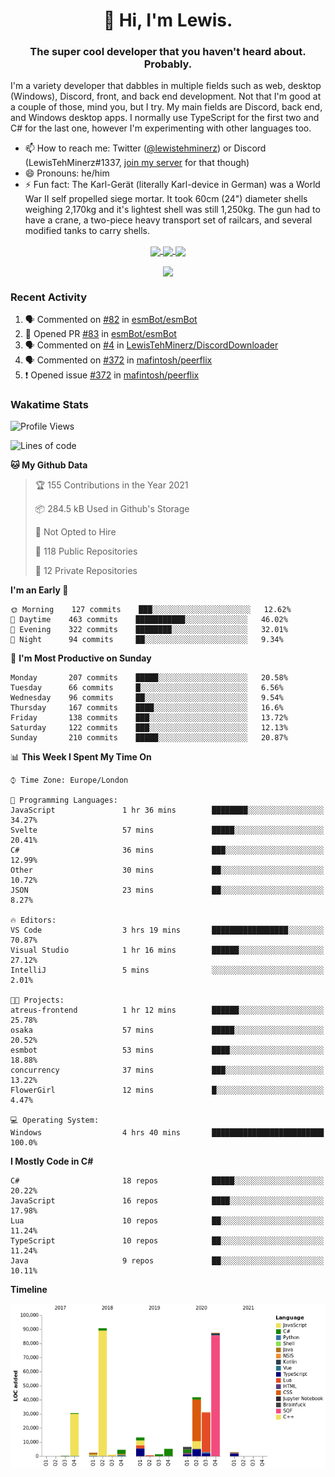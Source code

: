 <h1 align="center">👋 Hi, I'm Lewis.</h1>
<h3 align="center">The super cool developer that you haven't heard about. Probably.</h3>

I'm a variety developer that dabbles in multiple fields such as web, desktop (Windows), Discord, front, and back end development. Not that I'm good at a couple of those, mind you, but I try. My main fields are Discord, back end, and Windows desktop apps. I normally use TypeScript for the first two and C# for the last one, however I'm experimenting with other languages too.

- 📫 How to reach me: Twitter ([@lewistehminerz](https://twitter.com/lewistehminerz)) or Discord (LewisTehMinerz#1337, [join my server](https://discord.gg/XnUh7JB) for that though)
- 😄 Pronouns: he/him
- ⚡ Fun fact: The Karl-Gerät (literally Karl-device in German) was a World War II self propelled siege mortar. It took 60cm (24") diameter shells weighing 2,170kg and it's lightest shell was still 1,250kg. The gun had to have a crane, a two-piece heavy transport set of railcars, and several modified tanks to carry shells.

<p align="center">
  <a href="https://github.com/anuraghazra/github-readme-stats">
    <img align="center" src="https://github-readme-stats.vercel.app/api?username=LewisTehMinerz&count_private=true&show_icons=true&theme=gruvbox">
  </a>
  <a href="https://github.com/anuraghazra/github-readme-stats">
    <img align="center" src="https://github-readme-stats.vercel.app/api/top-langs?username=LewisTehMinerz&layout=compact&theme=gruvbox">
  </a>
  <a href="https://github.com/anuraghazra/github-readme-stats">
    <img align="center" src="https://github-readme-stats.vercel.app/api/wakatime?username=LewisTehMinerz&layout=compact&theme=gruvbox">
  </a>
</p>

<p align="center">
  <a href="https://github.com/ryo-ma/github-profile-trophy">
    <img align="center" src="https://github-profile-trophy.vercel.app/?username=ryo-ma&theme=gruvbox">
  </a>
</p>

### Recent Activity
<!--START_SECTION:activity-->
1. 🗣 Commented on [#82](https://github.com/esmBot/esmBot/issues/82) in [esmBot/esmBot](https://github.com/esmBot/esmBot)
2. 💪 Opened PR [#83](https://github.com/esmBot/esmBot/pull/83) in [esmBot/esmBot](https://github.com/esmBot/esmBot)
3. 🗣 Commented on [#4](https://github.com/LewisTehMinerz/DiscordDownloader/issues/4) in [LewisTehMinerz/DiscordDownloader](https://github.com/LewisTehMinerz/DiscordDownloader)
4. 🗣 Commented on [#372](https://github.com/mafintosh/peerflix/issues/372) in [mafintosh/peerflix](https://github.com/mafintosh/peerflix)
5. ❗️ Opened issue [#372](https://github.com/mafintosh/peerflix/issues/372) in [mafintosh/peerflix](https://github.com/mafintosh/peerflix)
<!--END_SECTION:activity-->

### Wakatime Stats
<!--START_SECTION:waka-->
![Profile Views](http://img.shields.io/badge/Profile%20Views-3-blue)

![Lines of code](https://img.shields.io/badge/From%20Hello%20World%20I%27ve%20Written-320471%20lines%20of%20code-blue)

**🐱 My Github Data** 

> 🏆 155 Contributions in the Year 2021
 > 
> 📦 284.5 kB Used in Github's Storage 
 > 
> 🚫 Not Opted to Hire
 > 
> 📜 118 Public Repositories 
 > 
> 🔑 12 Private Repositories  
 > 
**I'm an Early 🐤** 

```text
🌞 Morning    127 commits    ███░░░░░░░░░░░░░░░░░░░░░░   12.62% 
🌆 Daytime    463 commits    ███████████░░░░░░░░░░░░░░   46.02% 
🌃 Evening    322 commits    ████████░░░░░░░░░░░░░░░░░   32.01% 
🌙 Night      94 commits     ██░░░░░░░░░░░░░░░░░░░░░░░   9.34%

```
📅 **I'm Most Productive on Sunday** 

```text
Monday       207 commits    █████░░░░░░░░░░░░░░░░░░░░   20.58% 
Tuesday      66 commits     █░░░░░░░░░░░░░░░░░░░░░░░░   6.56% 
Wednesday    96 commits     ██░░░░░░░░░░░░░░░░░░░░░░░   9.54% 
Thursday     167 commits    ████░░░░░░░░░░░░░░░░░░░░░   16.6% 
Friday       138 commits    ███░░░░░░░░░░░░░░░░░░░░░░   13.72% 
Saturday     122 commits    ███░░░░░░░░░░░░░░░░░░░░░░   12.13% 
Sunday       210 commits    █████░░░░░░░░░░░░░░░░░░░░   20.87%

```


📊 **This Week I Spent My Time On** 

```text
⌚︎ Time Zone: Europe/London

💬 Programming Languages: 
JavaScript               1 hr 36 mins        ████████░░░░░░░░░░░░░░░░░   34.27% 
Svelte                   57 mins             █████░░░░░░░░░░░░░░░░░░░░   20.41% 
C#                       36 mins             ███░░░░░░░░░░░░░░░░░░░░░░   12.99% 
Other                    30 mins             ██░░░░░░░░░░░░░░░░░░░░░░░   10.72% 
JSON                     23 mins             ██░░░░░░░░░░░░░░░░░░░░░░░   8.27%

🔥 Editors: 
VS Code                  3 hrs 19 mins       █████████████████░░░░░░░░   70.87% 
Visual Studio            1 hr 16 mins        ██████░░░░░░░░░░░░░░░░░░░   27.12% 
IntelliJ                 5 mins              ░░░░░░░░░░░░░░░░░░░░░░░░░   2.01%

🐱‍💻 Projects: 
atreus-frontend          1 hr 12 mins        ██████░░░░░░░░░░░░░░░░░░░   25.78% 
osaka                    57 mins             █████░░░░░░░░░░░░░░░░░░░░   20.52% 
esmbot                   53 mins             ████░░░░░░░░░░░░░░░░░░░░░   18.88% 
concurrency              37 mins             ███░░░░░░░░░░░░░░░░░░░░░░   13.22% 
FlowerGirl               12 mins             █░░░░░░░░░░░░░░░░░░░░░░░░   4.47%

💻 Operating System: 
Windows                  4 hrs 40 mins       █████████████████████████   100.0%

```

**I Mostly Code in C#** 

```text
C#                       18 repos            █████░░░░░░░░░░░░░░░░░░░░   20.22% 
JavaScript               16 repos            ████░░░░░░░░░░░░░░░░░░░░░   17.98% 
Lua                      10 repos            ██░░░░░░░░░░░░░░░░░░░░░░░   11.24% 
TypeScript               10 repos            ██░░░░░░░░░░░░░░░░░░░░░░░   11.24% 
Java                     9 repos             ██░░░░░░░░░░░░░░░░░░░░░░░   10.11%

```


**Timeline**

![Chart not found](https://raw.githubusercontent.com/LewisTehMinerz/LewisTehMinerz/master/charts/bar_graph.png) 


<!--END_SECTION:waka-->

